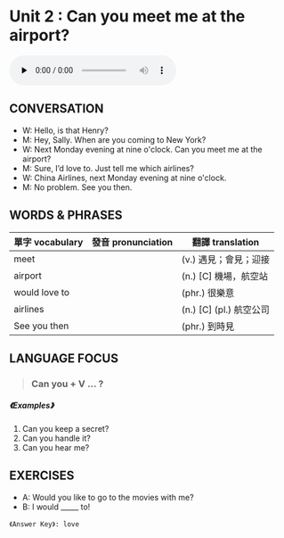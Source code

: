 # Unit 2 : Can you meet me at the airport?

<audio controls preload="none">
  <source src="https://channelplus.ner.gov.tw/api/audio/5ad2e5d5f95e3500064f4291">
</audio>

## CONVERSATION
* W: Hello, is that Henry? 
* M: Hey, Sally. When are you coming to New York? 
* W: Next Monday evening at nine o'clock. Can you meet me at the airport? 
* M: Sure, I’d love to. Just tell me which airlines? 
* W: China Airlines, next Monday evening at nine o'clock. 
* M: No problem. See you then.

## WORDS & PHRASES
單字 vocabulary|發音 pronunciation|翻譯 translation
---|---|---
meet||(v.) 遇見；會見；迎接
airport||(n.) [C] 機場，航空站
would love to||(phr.) 很樂意
airlines||(n.) [C] (pl.) 航空公司
See you then||(phr.) 到時見

## LANGUAGE FOCUS 
> <h3>Can you + V … ?</h3>

##### 《Examples》
1. Can you keep a secret?
2. Can you handle it?
3. Can you hear me?

## EXERCISES 
* A: Would you like to go to the movies with me?
* B: I would _____ to!

`《Answer Key》: love`